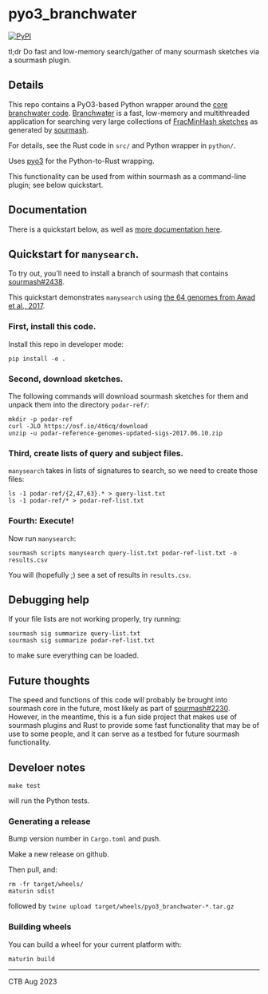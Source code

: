 # pyo3_branchwater

[![PyPI](https://img.shields.io/pypi/v/pyo3-branchwater)](https://pypi.org/project/pyo3-branchwater/)

tl;dr Do fast and low-memory search/gather of many sourmash sketches
via a sourmash plugin.

## Details

This repo contains a PyO3-based Python wrapper around the
[core branchwater code](https://github.com/sourmash-bio/sra_search).
[Branchwater](https://www.biorxiv.org/content/10.1101/2022.11.02.514947v1)
is a fast, low-memory and multithreaded application for searching very large
collections of
[FracMinHash sketches](https://www.biorxiv.org/content/10.1101/2022.01.11.475838v2)
as generated by [sourmash](sourmash.readthedocs.io/).

For details, see the Rust code in `src/` and Python wrapper in `python/`.

Uses [pyo3](https://github.com/PyO3/pyo3) for the Python-to-Rust wrapping.

This functionality can be used from within sourmash as a command-line
plugin; see below quickstart.

## Documentation

There is a quickstart below, as well as [more documentation here](doc/README.md).

## Quickstart for `manysearch`.

To try out, you'll need to install a branch of sourmash that contains
[sourmash#2438](https://github.com/sourmash-bio/sourmash/pull/2438).

This quickstart demonstrates `manysearch` using
[the 64 genomes from Awad et al., 2017](https://osf.io/vk4fa/).

### First, install this code.

Install this repo in developer mode:
```
pip install -e .
```

### Second, download sketches.

The following commands will download sourmash sketches for them and
unpack them into the directory `podar-ref/`:

```
mkdir -p podar-ref
curl -JLO https://osf.io/4t6cq/download
unzip -u podar-reference-genomes-updated-sigs-2017.06.10.zip
```

### Third, create lists of query and subject files.

`manysearch` takes in lists of signatures to search, so we need to
create those files:

```
ls -1 podar-ref/{2,47,63}.* > query-list.txt
ls -1 podar-ref/* > podar-ref-list.txt
```

### Fourth: Execute!

Now run `manysearch`:
```
sourmash scripts manysearch query-list.txt podar-ref-list.txt -o results.csv
```

You will (hopefully ;) see a set of results in `results.csv`.

## Debugging help

If your file lists are not working properly, try running:
```
sourmash sig summarize query-list.txt
sourmash sig summarize podar-ref-list.txt
```
to make sure everything can be loaded.

## Future thoughts

The speed and functions of this code will probably be brought into
sourmash core in the future, most likely as part of
[sourmash#2230](https://github.com/sourmash-bio/sourmash/pull/2230).
However, in the meantime, this is a fun side project that makes use
of sourmash plugins and Rust to provide some fast functionality
that may be of use to some people, and it can serve as a testbed for
future sourmash functionality.

## Develoer notes

```
make test
```
will run the Python tests.

### Generating a release

Bump version number in `Cargo.toml` and push.

Make a new release on github.

Then pull, and:

```
rm -fr target/wheels/
maturin sdist
```

followed by `twine upload target/wheels/pyo3_branchwater-*.tar.gz`

### Building wheels

You can build a wheel for your current platform with:
```
maturin build
```

---

CTB Aug 2023
